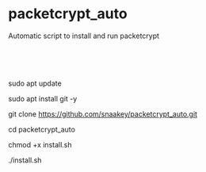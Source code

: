 # packetcrypt_auto
Automatic script to install and run packetcrypt

<br>
<br><br>

sudo apt update

sudo apt install git -y

git clone https://github.com/snaakey/packetcrypt_auto.git

cd packetcrypt_auto

chmod +x install.sh

./install.sh
